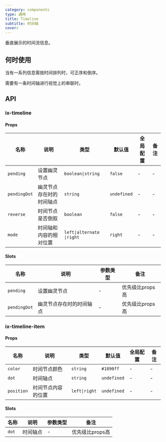 ```yaml
---
category: components
type: 通用
title: Timeline
subtitle: 时间轴
cover:
---
```


垂直展示的时间流信息。

## 何时使用

当有一系列信息需按时间排列时，可正序和倒序。

需要有一条时间轴进行视觉上的串联时。

## API

### ix-timeline

#### Props

| 名称 | 说明 | 类型  | 默认值 | 全局配置 | 备注 |
| --- | --- | --- | --- | --- | --- |
| `pending` | 设置幽灵节点 | `boolean\|string` | `false` | - |- |
| `pendingDot` | 幽灵节点存在时的时间轴点 | `string` | `undefined` | - |- |
| `reverse` | 时间节点是否倒叙 | `boolean` | `false` | - |- |
| `mode` | 时间轴和内容的相对位置 | `left\|alternate \|right` | `right` | - |- |

#### Slots

| 名称 | 说明 | 参数类型 | 备注 |
| --- | --- | --- | --- |
| `pending` | 设置幽灵节点 | - | 优先级比props高 |
| `pendingDot`   | 幽灵节点存在时的时间轴点 | - | 优先级比props高 |

### ix-timeline-item

#### Props

| 名称 | 说明 | 类型  | 默认值 | 全局配置 | 备注 |
| --- | --- | --- | --- | --- | --- |
| `color` | 时间节点颜色 | `string` | `#1890ff` | - |- |
| `dot` | 时间轴点 | `string` | `undefined` | - |- |
| `position` | 时间节点内容的位置 | `left\|right` | `undefined` | - |- |

#### Slots

| 名称 | 说明 | 参数类型 | 备注 |
| --- | --- | --- | --- |
| `dot` | 时间轴点 | - | 优先级比props高 |

